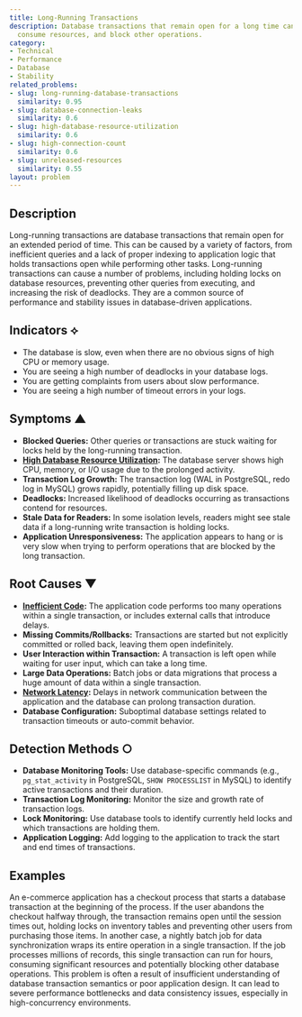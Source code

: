 ```yaml
---
title: Long-Running Transactions
description: Database transactions that remain open for a long time can hold locks,
  consume resources, and block other operations.
category:
- Technical
- Performance
- Database
- Stability
related_problems:
- slug: long-running-database-transactions
  similarity: 0.95
- slug: database-connection-leaks
  similarity: 0.6
- slug: high-database-resource-utilization
  similarity: 0.6
- slug: high-connection-count
  similarity: 0.6
- slug: unreleased-resources
  similarity: 0.55
layout: problem
---
```


## Description
Long-running transactions are database transactions that remain open for an extended period of time. This can be caused by a variety of factors, from inefficient queries and a lack of proper indexing to application logic that holds transactions open while performing other tasks. Long-running transactions can cause a number of problems, including holding locks on database resources, preventing other queries from executing, and increasing the risk of deadlocks. They are a common source of performance and stability issues in database-driven applications.

## Indicators ⟡
- The database is slow, even when there are no obvious signs of high CPU or memory usage.
- You are seeing a high number of deadlocks in your database logs.
- You are getting complaints from users about slow performance.
- You are seeing a high number of timeout errors in your logs.

## Symptoms ▲

- **Blocked Queries:** Other queries or transactions are stuck waiting for locks held by the long-running transaction.
- **[High Database Resource Utilization](high-database-resource-utilization.md):** The database server shows high CPU, memory, or I/O usage due to the prolonged activity.
- **Transaction Log Growth:** The transaction log (WAL in PostgreSQL, redo log in MySQL) grows rapidly, potentially filling up disk space.
- **Deadlocks:** Increased likelihood of deadlocks occurring as transactions contend for resources.
- **Stale Data for Readers:** In some isolation levels, readers might see stale data if a long-running write transaction is holding locks.
- **Application Unresponsiveness:** The application appears to hang or is very slow when trying to perform operations that are blocked by the long transaction.

## Root Causes ▼

- **[Inefficient Code](inefficient-code.md):** The application code performs too many operations within a single transaction, or includes external calls that introduce delays.
- **Missing Commits/Rollbacks:** Transactions are started but not explicitly committed or rolled back, leaving them open indefinitely.
- **User Interaction within Transaction:** A transaction is left open while waiting for user input, which can take a long time.
- **Large Data Operations:** Batch jobs or data migrations that process a huge amount of data within a single transaction.
- **[Network Latency](network-latency.md):** Delays in network communication between the application and the database can prolong transaction duration.
- **Database Configuration:** Suboptimal database settings related to transaction timeouts or auto-commit behavior.

## Detection Methods ○

- **Database Monitoring Tools:** Use database-specific commands (e.g., `pg_stat_activity` in PostgreSQL, `SHOW PROCESSLIST` in MySQL) to identify active transactions and their duration.
- **Transaction Log Monitoring:** Monitor the size and growth rate of transaction logs.
- **Lock Monitoring:** Use database tools to identify currently held locks and which transactions are holding them.
- **Application Logging:** Add logging to the application to track the start and end times of transactions.

## Examples
An e-commerce application has a checkout process that starts a database transaction at the beginning of the process. If the user abandons the checkout halfway through, the transaction remains open until the session times out, holding locks on inventory tables and preventing other users from purchasing those items. In another case, a nightly batch job for data synchronization wraps its entire operation in a single transaction. If the job processes millions of records, this single transaction can run for hours, consuming significant resources and potentially blocking other database operations. This problem is often a result of insufficient understanding of database transaction semantics or poor application design. It can lead to severe performance bottlenecks and data consistency issues, especially in high-concurrency environments.